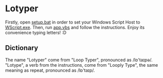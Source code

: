 # Lotyper

Firstly, open [setup.bat](setup.bat) in order to set your Windows Script Host to [WScript.exe](https://docs.microsoft.com/en-us/windows-server/administration/windows-commands/wscript).
Then, run [app.vbs](app.vbs) and follow the instructions.
Enjoy its convenience typing letters! :D

## Dictionary

The name "Lotyper" come from "Loop Typer", pronounced as /lɒ'taɪpə/.
"Lotype", a verb from the instructions, come from "Looply Type", the same meaning as repeat, pronounced as /lɒ'taɪp/.
